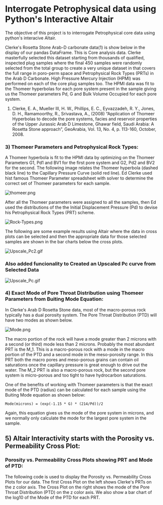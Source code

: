 # Interrogate Petrophysical data using Python's Interactive Altair
The objective of this project is to interrogate Petrophysical core data using python's interacive Altair. 

Clerke's Rosetta Stone Arab-D carbonate data(1) is show below in the display of our pandas DataFrame. This is Core analysis data. Clerke masterfully selected this dataset starting from thousands of qualified, inspected plug samples where the final 450 samples were randomly selected from the total group to create a very unique dataset in that covers the full range in poro-perm space and Petrophysical Rock Types (PRTs) in the Arab D Carbonate.
High Pressure Mercury Injection (HPMI) was performed on each of the core plug samples too. The HPMI data was fit to the Thomeer hyperbolas for each pore system present in the sample giving us the Thomeer parameters Pd, G and Bulk Volume Occupied for each pore system.


1) Clerke, E. A., Mueller III, H. W., Phillips, E. C., Eyvazzadeh, R. Y., Jones, D. H., Ramamoorthy, R., Srivastava, A., (2008) “Application of Thomeer Hyperbolas to decode the pore systems, facies and reservoir properties of the Upper Jurassic Arab D Limestone, Ghawar field, Saudi Arabia: A Rosetta Stone approach”, GeoArabia, Vol. 13, No. 4, p. 113-160, October, 2008.

### 3) Thomeer Parameters and Petrophysical Rock Types:

A Thomeer hyperbola is fit to the HPMI data by optimizing on the Thomeer Parameters G1, Pd1 and BV1 for the first pore system and G2, Pd2 and BV2 for the second. The following image relates the Thomeer hyperbola (dashed black line) to the Capillary Pressure Curve (solid red line). Ed Clerke used hist famous Thomeer Parameter spreadsheet with solver to determine the correct set of Thomeer parameters for each sample.  

![thomeer.png](attachment:thomeer.png)

After all the Thomeer parameters were assigned to all the samples, then Ed used the distributions of the the Initial Displacement Pressure (Pd) to devise his Petrophysical Rock Types (PRT) scheme. 

![Rock-Types.png](attachment:Rock-Types.png)


The following are some example results using Altair where the data in cross plots can be selected and then the appropriate data for those selected samples are shown in the bar charts below the cross plots. 

![Upscale_Pc2.gif](attachment:Upscale_Pc2.gif)


### Also added funcionality to Created an Upscaled Pc curve from Selected Data

![Upscale_Pc.gif](Upscale_Pc2.gif)

### 4) Exact Mode of Pore Throat Distribution using Thomeer Parameters from Buiting Mode Equation:
In Clerke's Arab D Rosetta Stone data, most of the macro-porous rock typically has a dual porosity system.  The Pore Throat Distribution (PTD) will have two modes as shown below. 

![Mode.png](attachment:Mode.png)

The macro portion of the rock will have a mode greater than 2 microns with a second (or third) mode less than 2 microns. Probably the most abundant PRT is the M_1. This is a macro-porous rock with a mode in the macro portion of the PTD and a second mode in the meso-porosity range. In this PRT both the macro pores and meso-porous grains can contain oil saturations once the capillary pressure is great enough to drive out the water. The M_2 PRT is also a macro-porous rock, but the second pore system is micro-porous and too tight to have hydrocarbon saturations. 

One of the benefits of working with Thomeer parameters is that the exact mode of the PTD (radius) can be calculated for each sample using the Buiting Mode equation as shown below:

    Mode(microns) = (exp(-1.15 * G) * (214/Pd))/2

Again, this equation gives us the mode of the pore system in microns, and we normally only calculate the mode for the largest pore system in the sample.

## 5) Altair Interactivity starts with the Porosity vs. Permeability Cross Plot:
### Porosity vs. Permeability Cross Plots showing PRT and Mode of PTD:
The following code is used to display the Porosity vs. Permeability Cross Plots for our data. The first Cross Plot on the left shows Clerke's PRTs on the z color axis. The Cross Plot on the right shows the mode of the Pore Throat Distribution (PTD) on the z color axis. We also show a bar chart of the log10 of the Mode of the PTD for each PRT. 
